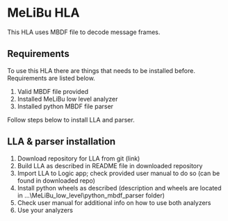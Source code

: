 
  # MeLiBu HLA
  
  This HLA uses MBDF file to decode message frames.
  
## Requirements 

To use this HLA there are things that needs to be installed before. Requirements are listed below.

1. Valid MBDF file provided
2. Installed MeLiBu low level analyzer
3. Installed python MBDF file parser

Follow steps below to install LLA and parser.

## LLA & parser installation

1. Download repository for LLA from git (link)
2. Build LLA as described in README file in downloaded repository 
3. Import LLA to Logic app; check provided user manual to do so (can be found in downloaded repo)
4. Install python wheels as described (description and wheels are located in ...\MeLiBu_low_level\python_mbdf_parser folder)
5. Check user manual for additional info on how to use both analyzers
6. Use your analyzers

  